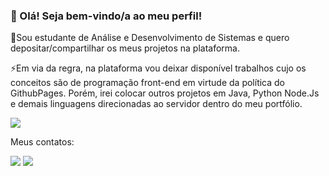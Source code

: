 

<h3> 👋 Olá! Seja bem-vindo/a ao meu perfil! </h3>

<p>🌱Sou estudante de Análise e Desenvolvimento de Sistemas e quero depositar/compartilhar os meus projetos na plataforma.<br>

⚡Em via da regra, na plataforma vou deixar disponível trabalhos cujo os conceitos são de programação front-end em virtude da política do GithubPages. Porém, irei colocar outros projetos em Java, Python Node.Js e demais linguagens direcionadas ao servidor dentro do meu portfólio.</p>

<img src="https://media.giphy.com/media/v1.Y2lkPTc5MGI3NjExZDY4YzYzYTEwYWU5YjFlNWJmODkxMmY0NjUzMzI5YWQ1YjE1MjE4OSZjdD1n/IoP0PvbbSWGAM/giphy.gif">

Meus contatos:



<div>


<a href = "nicolasbaraldo.pw22@gmail.com"><img src="https://img.shields.io/badge/Gmail-D14836?style=for-the-badge&logo=gmail&logoColor=white" target="_blank"></a>
<a href="https://www.linkedin.com/in/nicolas-andr%C3%A9-baraldo-de-lima-42b66225a/" target="_blank"><img src="https://img.shields.io/badge/-LinkedIn-%230077B5?style=for-the-badge&logo=linkedin&logoColor=white" target="_blank"></a>   
</div>






